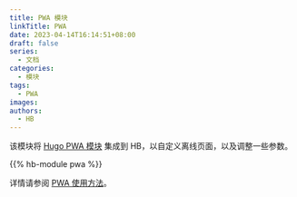 ```yaml
---
title: PWA 模块
linkTitle: PWA
date: 2023-04-14T16:14:51+08:00
draft: false
series:
  - 文档
categories:
  - 模块
tags:
  - PWA
images:
authors:
  - HB
---
```


该模块将 [Hugo PWA 模块](https://hugomods.com/en/docs/pwa/) 集成到 HB，以自定义离线页面，以及调整一些参数。

<!--more-->

{{% hb-module pwa %}}

详情请参阅 [PWA 使用方法](https://hugomods.com/en/docs/pwa/#usage)。
